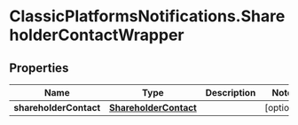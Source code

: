 # ClassicPlatformsNotifications.ShareholderContactWrapper

## Properties

Name | Type | Description | Notes
------------ | ------------- | ------------- | -------------
**shareholderContact** | [**ShareholderContact**](ShareholderContact.md) |  | [optional] 


